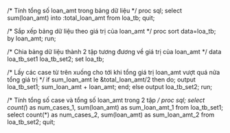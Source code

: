 /* Tính tổng số loan_amt trong bảng dữ liệu */
proc sql;
   select sum(loan_amt) into :total_loan_amt from loa_tb;
quit;

/* Sắp xếp bảng dữ liệu theo giá trị của loan_amt */
proc sort data=loa_tb;
   by loan_amt;
run;

/* Chia bảng dữ liệu thành 2 tập tương đương về giá trị của loan_amt */
data loa_tb_set1 loa_tb_set2;
   set loa_tb;

   /* Lấy các case từ trên xuống cho tới khi tổng giá trị loan_amt vượt quá nửa tổng giá trị */
   if sum_loan_amt le &total_loan_amt/2 then do;
      output loa_tb_set1;
      sum_loan_amt + loan_amt;
   end;
   else output loa_tb_set2;
run;

/* Tính tổng số case và tổng số loan_amt trong 2 tập */
proc sql;
   select count(*) as num_cases_1, sum(loan_amt) as sum_loan_amt_1 from loa_tb_set1;
   select count(*) as num_cases_2, sum(loan_amt) as sum_loan_amt_2 from loa_tb_set2;
quit;

